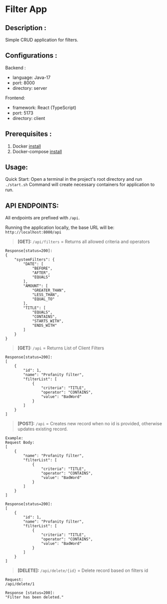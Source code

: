 # Filter App

## Description :

Simple CRUD application for filters.

## Configurations :

Backend :

- language: Java-17
- port: 8000
- directory: server

Frontend:

- framework: React (TypeScript)
- port: 5173
- directory: client

## Prerequisites :

1. Docker [install](https://docs.docker.com/engine/install/)
2. Docker-compose  [install](https://docs.docker.com/compose/install/)

## Usage:

Quick Start: Open a terminal in the project's root directory and run `./start.sh`
Command will create necessary containers for application to run.

## API ENDPOINTS:

All endpoints are prefixed with `/api`.

Running the application locally, the base URL will be: `http://localhost:8000/api`

> **[GET]:** `/api/filters` = Returns all allowed criteria and operators

```
Response[status=200]:
{
    "systemFilters": {
        "DATE": [
            "BEFORE",
            "AFTER",
            "EQUALS"
        ],
        "AMOUNT": [
            "GREATER_THAN",
            "LESS_THAN",
            "EQUAL_TO"
        ],
        "TITLE": [
            "EQUALS",
            "CONTAINS",
            "STARTS_WITH",
            "ENDS_WITH"
        ]
    }
}
```

> **[GET]:** `/api` = Returns List of Client Filters

```
Response[status=200]:
[
    {
        "id": 1,
        "name": "Profanity filter",
        "filterList": [
            {
                "criteria": "TITLE",
                "operator": "CONTAINS",
                "value": "BadWord"
            }
        ]
    }
]
```

> **[POST]:** `/api` = Creates new record when no id is provided, otherwise updates existing record.

```
Example:
Request Body:
[
    {
        "name": "Profanity filter",
        "filterList": [
            {
                "criteria": "TITLE",
                "operator": "CONTAINS",
                "value": "BadWord"
            }
        ]
    }
]

Response[status=200]:
[
    {
        "id": 1,
        "name": "Profanity filter",
        "filterList": [
            {
                "criteria": "TITLE",
                "operator": "CONTAINS",
                "value": "BadWord"
            }
        ]
    }
]
```

> **[DELETE]:** `/api/delete/{id}` = Delete record based on filters id

```
Request:
/api/delete/1

Response [status=200]:
"Filter has been deleted."
```
